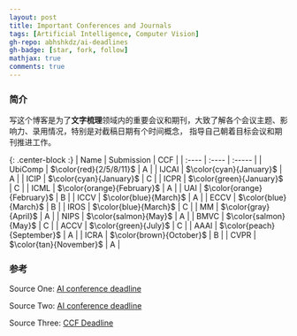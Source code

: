 ```yaml
---
layout: post
title: Important Conferences and Journals
tags: [Artificial Intelligence, Computer Vision]
gh-repo: abhshkdz/ai-deadlines
gh-badge: [star, fork, follow]
mathjax: true
comments: true
---
```


### 简介
写这个博客是为了**文字梳理**领域内的重要会议和期刊，大致了解各个会议主题、影响力、录用情况，特别是对截稿日期有个时间概念，
指导自己朝着目标会议和期刊推进工作。

{: .center-block :}
| Name | Submission | CCF |
| :---- | :---- | :----- |
| UbiComp | $\color{red}{2/5/8/11}$ | A |
| IJCAI	| $\color{cyan}{January}$ | A |
| ICIP | $\color{cyan}{January}$ | C |
| ICPR | $\color{green}{January}$ | C |
| ICML | $\color{orange}{February}$ | A |
| UAI | $\color{orange}{February}$ | B |
| ICCV | $\color{blue}{March}$ | A |
| ECCV | $\color{blue}{March}$ | B | 
| IROS | $\color{blue}{March}$ | C |
| MM | $\color{gray}{April}$ | A |
| NIPS | $\color{salmon}{May}$ | A |
| BMVC | $\color{salmon}{May}$ | C |
| ACCV | $\color{green}{July}$ | C |
| AAAI | $\color{peach}{September}$ | A |
| ICRA | $\color{brown}{October}$ | B |
| CVPR | $\color{tan}{November}$ | A |

### 参考
Source One: [AI conference deadline](https://aideadlin.es)

Source Two: [AI conference deadline](https://jackietseng.github.io/conference_call_for_paper/conferences.html)

Source Three: [CCF Deadline](https://ccfddl.github.io/)